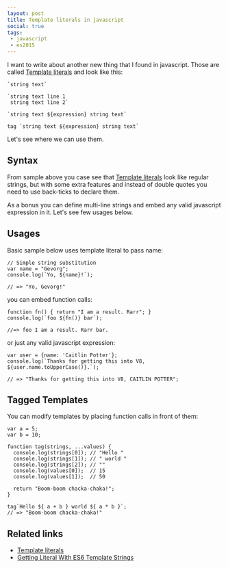 ```yaml
---
layout: post
title: Template literals in javascript
social: true
tags:
 - javascript
 - es2015
---
```

I want to write about another new thing that I found in javascript.
Those are called [Template literals] and look like this:

<pre><code class="language-javascript">`string text`

`string text line 1
 string text line 2`

`string text ${expression} string text`

tag `string text ${expression} string text`
</code></pre>

Let's see where we can use them.
<!--more-->

## Syntax

From sample above you case see that [Template literals] look like regular
strings, but with some extra features and instead of double quotes you
need to use back-ticks to declare them.

As a bonus you can define multi-line strings and embed any valid
 javascript expression in it. Let's see few usages below.
 
## Usages

Basic sample below uses template literal to pass name: 
 
<pre><code class="language-javascript">// Simple string substitution
var name = "Gevorg";
console.log(`Yo, ${name}!`);

// => "Yo, Gevorg!"
</code></pre>
 
you can embed function calls:
 
<pre><code class="language-javascript">function fn() { return "I am a result. Rarr"; }
console.log(`foo ${fn()} bar`);

//=> foo I am a result. Rarr bar.
</code></pre>

or just any valid javascript expression:

<pre><code class="language-javascript">var user = {name: 'Caitlin Potter'};
console.log(`Thanks for getting this into V8, ${user.name.toUpperCase()}.`);

// => "Thanks for getting this into V8, CAITLIN POTTER";
</code></pre>

## Tagged Templates

You can modify templates by placing function calls in front of them:

<pre><code class="language-javascript">var a = 5;
var b = 10;

function tag(strings, ...values) {
  console.log(strings[0]); // "Hello "
  console.log(strings[1]); // " world "
  console.log(strings[2]); // ""
  console.log(values[0]);  // 15
  console.log(values[1]);  // 50

  return "Boom-boom chacka-chaka!";
}

tag`Hello ${ a + b } world ${ a * b }`;
// => "Boom-boom chacka-chaka!"
</code></pre>


## Related links
- [Template literals]
- [Getting Literal With ES6 Template Strings](https://developers.google.com/web/updates/2015/01/ES6-Template-Strings)

[Template literals]: https://developer.mozilla.org/en-US/docs/Web/JavaScript/Reference/Template_literals
